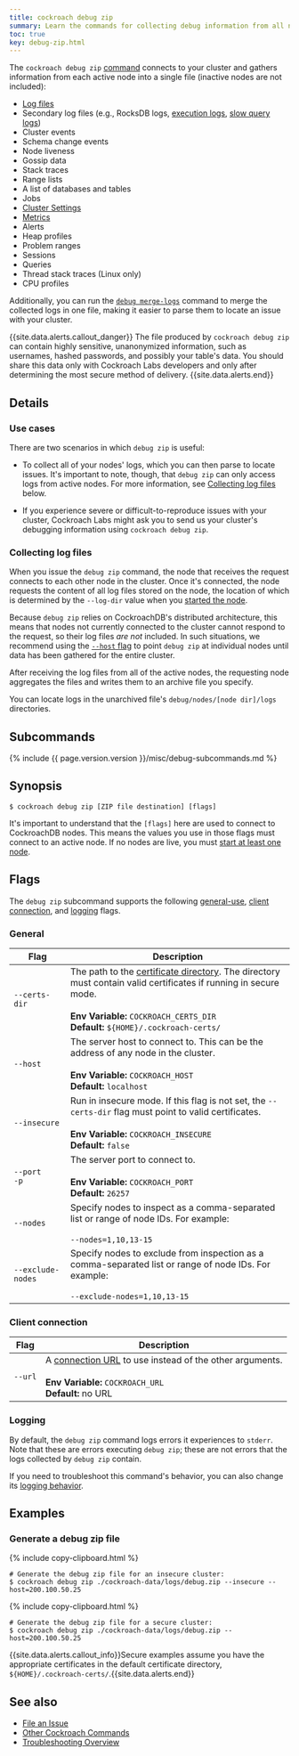 ```yaml
---
title: cockroach debug zip
summary: Learn the commands for collecting debug information from all nodes in your cluster.
toc: true
key: debug-zip.html
---
```


The `cockroach debug zip` [command](cockroach-commands.html) connects to your cluster and gathers information from each active node into a single file (inactive nodes are not included):

- [Log files](debug-and-error-logs.html)
- Secondary log files (e.g., RocksDB logs, [execution logs](query-behavior-troubleshooting.html#cluster-wide-execution-logs), [slow query logs](query-behavior-troubleshooting.html#using-the-slow-query-log))
- Cluster events
- Schema change events
- Node liveness
- Gossip data
- Stack traces
- Range lists
- A list of databases and tables
- Jobs
- [Cluster Settings](cluster-settings.html)
- [Metrics](admin-ui-custom-chart-debug-page.html#available-metrics)
- Alerts
- Heap profiles
- Problem ranges
- Sessions
- Queries
- Thread stack traces (Linux only)
- CPU profiles

Additionally, you can run the [`debug merge-logs`](cockroach-debug-merge-logs.html) command to merge the collected logs in one file, making it easier to parse them to locate an issue with your cluster.

{{site.data.alerts.callout_danger}}
The file produced by `cockroach debug zip` can contain highly sensitive, unanonymized information, such as usernames, hashed passwords, and possibly your table's data. You should share this data only with Cockroach Labs developers and only after determining the most secure method of delivery.
{{site.data.alerts.end}}

## Details

### Use cases

There are two scenarios in which `debug zip` is useful:

- To collect all of your nodes' logs, which you can then parse to locate issues. It's important to note, though, that `debug zip` can only access logs from active nodes. For more information, see [Collecting log files](#collecting-log-files) below.

- If you experience severe or difficult-to-reproduce issues with your cluster, Cockroach Labs might ask you to send us your cluster's debugging information using `cockroach debug zip`.

### Collecting log files

When you issue the `debug zip` command, the node that receives the request connects to each other node in the cluster. Once it's connected, the node requests the content of all log files stored on the node, the location of which is determined by the `--log-dir` value when you [started the node](cockroach-start.html).

Because `debug zip` relies on CockroachDB's distributed architecture, this means that nodes not currently connected to the cluster cannot respond to the request, so their log files *are not* included. In such situations, we recommend using the [`--host` flag](#general) to point `debug zip` at individual nodes until data has been gathered for the entire cluster.

After receiving the log files from all of the active nodes, the requesting node aggregates the files and writes them to an archive file you specify.

You can locate logs in the unarchived file's `debug/nodes/[node dir]/logs` directories.

## Subcommands

{% include {{ page.version.version }}/misc/debug-subcommands.md %}

## Synopsis

~~~ shell
$ cockroach debug zip [ZIP file destination] [flags]
~~~

It's important to understand that the `[flags]` here are used to connect to CockroachDB nodes. This means the values you use in those flags must connect to an active node. If no nodes are live, you must [start at least one node](cockroach-start.html).

## Flags

The `debug zip` subcommand supports the following [general-use](#general), [client connection](#client-connection), and [logging](#logging) flags.

### General

Flag | Description
-----|-----------
`--certs-dir` | The path to the [certificate directory](cockroach-cert.html). The directory must contain valid certificates if running in secure mode.<br><br>**Env Variable:** `COCKROACH_CERTS_DIR`<br>**Default:** `${HOME}/.cockroach-certs/`
`--host` | The server host to connect to. This can be the address of any node in the cluster. <br><br>**Env Variable:** `COCKROACH_HOST`<br>**Default:** `localhost`
`--insecure` | Run in insecure mode. If this flag is not set, the `--certs-dir` flag must point to valid certificates.<br><br>**Env Variable:** `COCKROACH_INSECURE`<br>**Default:** `false`
`--port`<br>`-p` | The server port to connect to. <br><br>**Env Variable:** `COCKROACH_PORT`<br>**Default:** `26257`
`--nodes` | Specify nodes to inspect as a comma-separated list or range of node IDs. For example:<br><br>`--nodes=1,10,13-15`
`--exclude-nodes` | Specify nodes to exclude from inspection as a comma-separated list or range of node IDs. For example:<br><br>`--exclude-nodes=1,10,13-15`

### Client connection

Flag | Description
-----|-----------
`--url` | A [connection URL](connection-parameters.html#connect-using-a-url) to use instead of the other arguments.<br><br>**Env Variable:** `COCKROACH_URL`<br>**Default:** no URL

### Logging

By default, the `debug zip` command logs errors it experiences to `stderr`. Note that these are errors executing `debug zip`; these are not errors that the logs collected by `debug zip` contain.

If you need to troubleshoot this command's behavior, you can also change its [logging behavior](debug-and-error-logs.html).

## Examples

### Generate a debug zip file

{% include copy-clipboard.html %}
~~~ shell
# Generate the debug zip file for an insecure cluster:
$ cockroach debug zip ./cockroach-data/logs/debug.zip --insecure --host=200.100.50.25
~~~

{% include copy-clipboard.html %}
~~~ shell
# Generate the debug zip file for a secure cluster:
$ cockroach debug zip ./cockroach-data/logs/debug.zip --host=200.100.50.25
~~~

{{site.data.alerts.callout_info}}Secure examples assume you have the appropriate certificates in the default certificate directory, <code>${HOME}/.cockroach-certs/</code>.{{site.data.alerts.end}}

## See also

- [File an Issue](file-an-issue.html)
- [Other Cockroach Commands](cockroach-commands.html)
- [Troubleshooting Overview](troubleshooting-overview.html)
